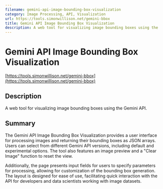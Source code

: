 ```yaml
---
filename: gemini-api-image-bounding-box-visualization
category: Image Processing, API, Visualization
url: https://tools.simonwillison.net/gemini-bbox
title: Gemini API Image Bounding Box Visualization
description: A web tool for visualizing image bounding boxes using the Gemini API.
---
```

# Gemini API Image Bounding Box Visualization

[https://tools.simonwillison.net/gemini-bbox](https://tools.simonwillison.net/gemini-bbox)

## Description

A web tool for visualizing image bounding boxes using the Gemini API.

## Summary

The Gemini API Image Bounding Box Visualization provides a user interface for processing images and returning their bounding boxes as JSON arrays. Users can select from different Gemini API versions, including default and experimental options. The tool also features an image preview and a "Clear Image" function to reset the view.

Additionally, the page presents input fields for users to specify parameters for processing, allowing for customization of the bounding box generation. The layout is designed for ease of use, facilitating quick interaction with the API for developers and data scientists working with image datasets.
